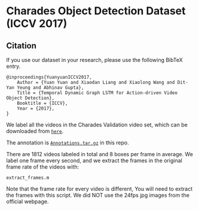 # Charades Object Detection Dataset (ICCV 2017)

## Citation
If you use our dataset in your research, please use the following BibTeX entry.
```
@inproceedings{YuanyuanICCV2017,
    Author = {Yuan Yuan and Xiaodan Liang and Xiaolong Wang and Dit-Yan Yeung and Abhinav Gupta},
    Title = {Temporal Dynamic Graph LSTM for Action-driven Video Object Detection},
    Booktitle = {ICCV},
    Year = {2017},
}
```

We label all the videos in the Charades Validation video set, which can be downloaded from [`here`](http://allenai.org/plato/charades/).

The annotation is [`Annotations.tar.gz`](Annotations.tar.gz) in this repo.

There are 1812 videos labeled in total and 8 boxes per frame in average.
We label one frame every second, and we extract the frames in the original frame rate of the videos with:
```Shell
extract_frames.m
```
Note that the frame rate for every video is different, You will need to extract the frames with this script.
We did NOT use the 24fps jpg images from the official webpage.
